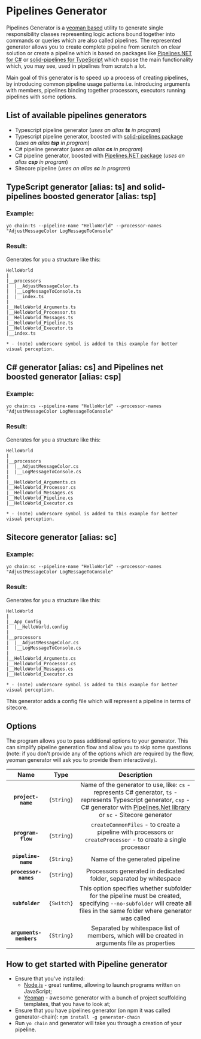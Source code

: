 # Pipelines Generator

Pipelines Generator is a [yeoman based](http://yeoman.io/learning/) utility to generate single responsibility classes representing logic actions bound together into commands or queries which are also called pipelines. The represented generator allows you to create complete pipeline from scratch on clear solution or create a pipeline which is based on packages like [Pipelines.NET for C#](https://www.nuget.org/packages/Pipelines.Net/) or [solid-pipelines for TypeScript](https://www.npmjs.com/package/solid-pipelines) which expose the main functionality which, you may see, used in pipelines from scratch a lot. 

Main goal of this generator is to speed up a process of creating pipelines, by introducing common pipeline usage patterns i.e. introducing arguments with members, pipelines binding together processors, executors running pipelines with some options.

## List of available pipelines generators

- Typescript pipeline generator (_uses an alias **ts** in program_)
- Typescript pipeline generator, boosted with [solid-pipelines package](https://www.npmjs.com/package/solid-pipelines) (_uses an alias **tsp** in program_)
- C# pipeline generator (_uses an alias **cs** in program_)
- C# pipeline generator, boosted with [Pipelines.NET package](https://www.nuget.org/packages/Pipelines.Net/) (_uses an alias **csp** in program_)
- Sitecore pipeline (_uses an alias **sc** in program_)

## TypeScript generator [alias: ts] and solid-pipelines boosted generator [alias: tsp]

### Example:

`yo chain:ts --pipeline-name "HelloWorld" --processor-names "AdjustMessageColor LogMessageToConsole"`

### Result:
Generates for you a structure like this:

```
HelloWorld
|
|__processors
|  |__AdjustMessageColor.ts
|  |__LogMessageToConsole.ts
|  |__index.ts
|
|__HelloWorld_Arguments.ts
|__HelloWorld_Processor.ts
|__HelloWorld_Messages.ts
|__HelloWorld_Pipeline.ts
|__HelloWorld_Executor.ts
|__index.ts

* - (note) underscore symbol is added to this example for better visual perception. 
```

## C# generator [alias: cs] and Pipelines net boosted generator [alias: csp]

### Example:
`yo chain:cs --pipeline-name "HelloWorld" --processor-names "AdjustMessageColor LogMessageToConsole"`

### Result:
Generates for you a structure like this:

```
HelloWorld
|
|__processors
|  |__AdjustMessageColor.cs
|  |__LogMessageToConsole.cs
|
|__HelloWorld_Arguments.cs
|__HelloWorld_Processor.cs
|__HelloWorld_Messages.cs
|__HelloWorld_Pipeline.cs
|__HelloWorld_Executor.cs

* - (note) underscore symbol is added to this example for better visual perception. 
```

## Sitecore generator [alias: sc]

### Example:
`yo chain:sc --pipeline-name "HelloWorld" --processor-names "AdjustMessageColor LogMessageToConsole"`

### Result:
Generates for you a structure like this:

```
HelloWorld
|
|__App_Config
|  |__HelloWorld.config
|
|__processors
|  |__AdjustMessageColor.cs
|  |__LogMessageToConsole.cs
|
|__HelloWorld_Arguments.cs
|__HelloWorld_Processor.cs
|__HelloWorld_Messages.cs
|__HelloWorld_Executor.cs

* - (note) underscore symbol is added to this example for better visual perception. 
```

This generator adds a config file which will represent a pipeline in terms of sitecore.

## Options

The program allows you to pass additional options to your generator. This can simplify pipeline generation flow and allow you to skip some questions (note: if you don't provide any of the options which are required by the flow, yeoman generator will ask you to provide them interactively).

|Name|Type|Description|
|:--:|:--:|:---------:|
|**`project-name`**|`{String}`|Name of the generator to use, like: `cs` - represents C# generator, `ts` - represents Typescript generator, `csp` - C# generator with [Pipelines.Net library](https://www.nuget.org/packages/Pipelines.Net/)  or `sc` - Sitecore generator|
|**`program-flow`**|`{String}`|`createCommonFiles` - to create a pipeline with processors or `createProcessor` - to create a single processor|
|**`pipeline-name`**|`{String}`|Name of the generated pipeline|
|**`processor-names`**|`{String}`|Processors generated in dedicated folder, separated by whitespace|
|**`subfolder`**|`{Switch}`|This option specifies whether subfolder for the pipeline must be created, specifying `--no-subfolder` will create all files in the same folder where generator was called|
|**`arguments-members`**|`{String}`|Separated by whitespace list of members, which will be created in arguments file as properties|

## How to get started with Pipeline generator

- Ensure that you've installed:
  - [Node.js](https://nodejs.org/en/) - great runtime, allowing to launch programs written on JavaScript;
  - [Yeoman](http://yeoman.io/) - awesome generator with a bunch of project scuffolding templates, that you have to look at;
- Ensure that you have pipelines generator (on npm it was called generator-chain): `npm install -g generator-chain`
- Run `yo chain` and generator will take you through a creation of your pipeline.
